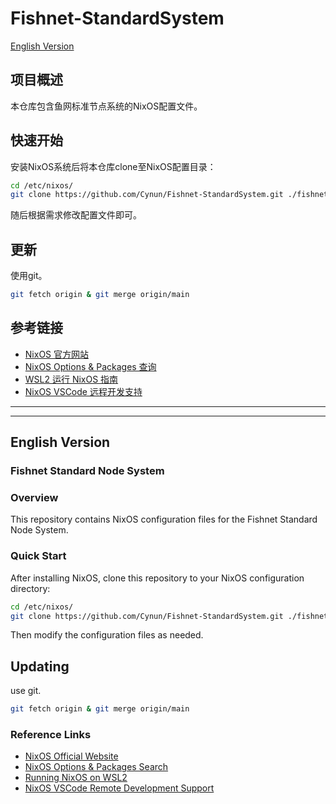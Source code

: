 # Fishnet-StandardSystem
[English Version](#english-version)

## 项目概述
本仓库包含鱼网标准节点系统的NixOS配置文件。

## 快速开始
安装NixOS系统后将本仓库clone至NixOS配置目录：
```bash
cd /etc/nixos/
git clone https://github.com/Cynun/Fishnet-StandardSystem.git ./fishnet
```
随后根据需求修改配置文件即可。

## 更新
使用git。
```bash
git fetch origin & git merge origin/main
```

## 参考链接
- [NixOS 官方网站](https://nixos.org/)
- [NixOS Options & Packages 查询](https://search.nixos.org/)
- [WSL2 运行 NixOS 指南](https://nix-community.github.io/NixOS-WSL/install.html)
- [NixOS VSCode 远程开发支持](https://github.com/nix-community/nixos-vscode-server)

----
----

## English Version
### Fishnet Standard Node System

### Overview
This repository contains NixOS configuration files for the Fishnet Standard Node System.

### Quick Start
After installing NixOS, clone this repository to your NixOS configuration directory:
```bash
cd /etc/nixos/
git clone https://github.com/Cynun/Fishnet-StandardSystem.git ./fishnet
```
Then modify the configuration files as needed.

## Updating
use git.
```bash
git fetch origin & git merge origin/main
```

### Reference Links
- [NixOS Official Website](https://nixos.org/)
- [NixOS Options & Packages Search](https://search.nixos.org/)
- [Running NixOS on WSL2](https://nix-community.github.io/NixOS-WSL/install.html)
- [NixOS VSCode Remote Development Support](https://github.com/nix-community/nixos-vscode-server)